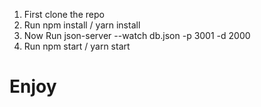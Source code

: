 1. First clone the repo
2. Run npm install / yarn install
3. Now Run json-server --watch db.json -p 3001 -d 2000
4. Run npm start / yarn start

# Enjoy #
